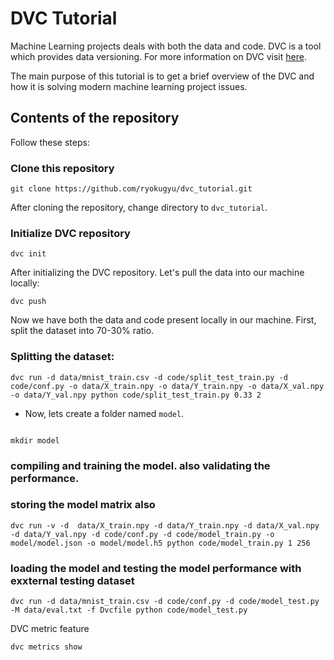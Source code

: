 # DVC Tutorial

Machine Learning projects deals with both the data and code. DVC is a tool which
provides data versioning. For more information on DVC visit [here](https://www.dvc.org).

The main purpose of this tutorial is to get a brief overview of the DVC and how
it is solving modern machine learning project issues.

## Contents of the repository


Follow these steps:

### Clone this repository
```
git clone https://github.com/ryokugyu/dvc_tutorial.git
```

After cloning the repository, change directory to `dvc_tutorial`.

### Initialize DVC repository
```
dvc init
```
After initializing the DVC repository. Let's pull the data into our machine
locally:

```
dvc push
```
Now we have both the data and code present locally in our machine. First, split
the dataset into 70-30% ratio.

### Splitting the dataset:

```
dvc run -d data/mnist_train.csv -d code/split_test_train.py -d code/conf.py -o data/X_train.npy -o data/Y_train.npy -o data/X_val.npy -o data/Y_val.npy python code/split_test_train.py 0.33 2
```

- Now, lets create a folder named `model`.

```

mkdir model
```
### compiling and training the model. also validating the performance.
### storing the model matrix also

```
dvc run -v -d  data/X_train.npy -d data/Y_train.npy -d data/X_val.npy -d data/Y_val.npy -d code/conf.py -d code/model_train.py -o model/model.json -o model/model.h5 python code/model_train.py 1 256
```

### loading the model and testing the model performance with exxternal testing dataset

 ```
 dvc run -d data/mnist_train.csv -d code/conf.py -d code/model_test.py -M data/eval.txt -f Dvcfile python code/model_test.py
 ```

DVC metric feature

```
dvc metrics show
```
